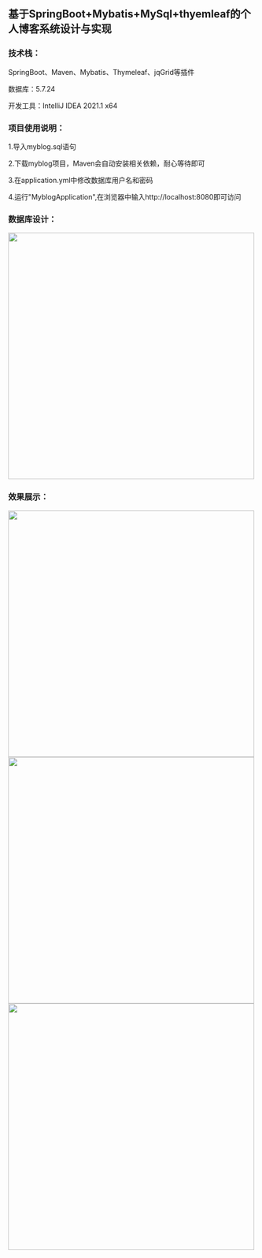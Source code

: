 ## 基于SpringBoot+Mybatis+MySql+thyemleaf的个人博客系统设计与实现  
### 技术栈：  
SpringBoot、Maven、Mybatis、Thymeleaf、jqGrid等插件  

数据库：5.7.24  

开发工具：IntelliJ IDEA 2021.1 x64  

### 项目使用说明：  
1.导入myblog.sql语句  

2.下载myblog项目，Maven会自动安装相关依赖，耐心等待即可  

3.在application.yml中修改数据库用户名和密码  

4.运行"MyblogApplication",在浏览器中输入http://localhost:8080即可访问  

### 数据库设计：    
<img src="https://user-images.githubusercontent.com/56071025/221599412-bb5275eb-bd72-46ca-aad2-230cc116934d.png" width="500px">

### 效果展示： 
<img src="https://user-images.githubusercontent.com/56071025/221601644-0d4bda59-1385-4170-901e-a9ae78468343.png" width="500px">  

<img src="https://user-images.githubusercontent.com/56071025/221601902-00fcc288-b92f-41ea-943a-64876d230d0e.png" width="500px">

<img src="https://user-images.githubusercontent.com/56071025/221602045-9382bbb3-9422-4428-96b1-edc9419826d2.png" width="500px">





